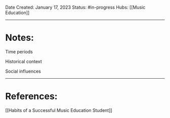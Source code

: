 Date Created: January 17, 2023
Status: #in-progress 
Hubs: [[Music Education]]

--- 
# Notes:

Time periods

Historical context

Social influences

---
# References:

[[Habits of a Successful Music Education Student]]